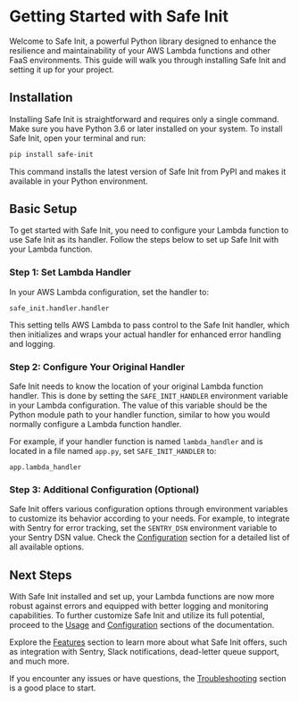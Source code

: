 # Getting Started with Safe Init

Welcome to Safe Init, a powerful Python library designed to enhance the resilience and maintainability of your AWS Lambda functions and other FaaS environments. This guide will walk you through installing Safe Init and setting it up for your project.

## Installation

Installing Safe Init is straightforward and requires only a single command. Make sure you have Python 3.6 or later installed on your system. To install Safe Init, open your terminal and run:

```bash
pip install safe-init
```

This command installs the latest version of Safe Init from PyPI and makes it available in your Python environment.

## Basic Setup

To get started with Safe Init, you need to configure your Lambda function to use Safe Init as its handler. Follow the steps below to set up Safe Init with your Lambda function.

### Step 1: Set Lambda Handler

In your AWS Lambda configuration, set the handler to:

```
safe_init.handler.handler
```

This setting tells AWS Lambda to pass control to the Safe Init handler, which then initializes and wraps your actual handler for enhanced error handling and logging.

### Step 2: Configure Your Original Handler

Safe Init needs to know the location of your original Lambda function handler. This is done by setting the `SAFE_INIT_HANDLER` environment variable in your Lambda configuration. The value of this variable should be the Python module path to your handler function, similar to how you would normally configure a Lambda function handler.

For example, if your handler function is named `lambda_handler` and is located in a file named `app.py`, set `SAFE_INIT_HANDLER` to:

```
app.lambda_handler
```

### Step 3: Additional Configuration (Optional)

Safe Init offers various configuration options through environment variables to customize its behavior according to your needs. For example, to integrate with Sentry for error tracking, set the `SENTRY_DSN` environment variable to your Sentry DSN value. Check the [Configuration](configuration.md) section for a detailed list of all available options.

## Next Steps

With Safe Init installed and set up, your Lambda functions are now more robust against errors and equipped with better logging and monitoring capabilities. To further customize Safe Init and utilize its full potential, proceed to the [Usage](usage.md) and [Configuration](configuration.md) sections of the documentation.

Explore the [Features](features.md) section to learn more about what Safe Init offers, such as integration with Sentry, Slack notifications, dead-letter queue support, and much more.

If you encounter any issues or have questions, the [Troubleshooting](troubleshooting.md) section is a good place to start.
